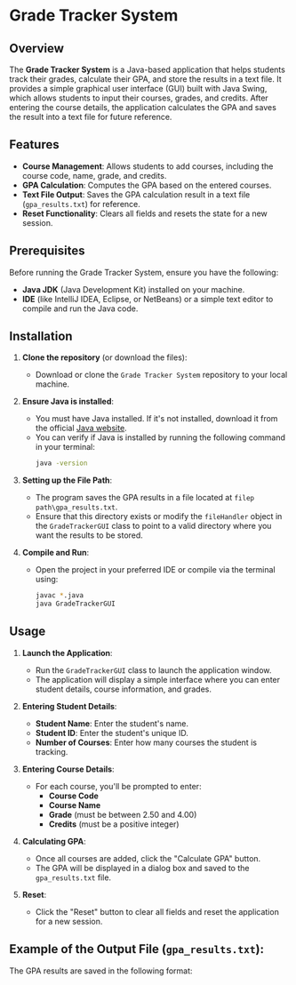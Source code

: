 # Grade Tracker System

## Overview
The **Grade Tracker System** is a Java-based application that helps students track their grades, calculate their GPA, and store the results in a text file. It provides a simple graphical user interface (GUI) built with Java Swing, which allows students to input their courses, grades, and credits. After entering the course details, the application calculates the GPA and saves the result into a text file for future reference.

## Features
- **Course Management**: Allows students to add courses, including the course code, name, grade, and credits.
- **GPA Calculation**: Computes the GPA based on the entered courses.
- **Text File Output**: Saves the GPA calculation result in a text file (`gpa_results.txt`) for reference.
- **Reset Functionality**: Clears all fields and resets the state for a new session.

## Prerequisites
Before running the Grade Tracker System, ensure you have the following:

- **Java JDK** (Java Development Kit) installed on your machine.
- **IDE** (like IntelliJ IDEA, Eclipse, or NetBeans) or a simple text editor to compile and run the Java code.

## Installation

1. **Clone the repository** (or download the files):
   - Download or clone the `Grade Tracker System` repository to your local machine.

2. **Ensure Java is installed**:
   - You must have Java installed. If it's not installed, download it from the official [Java website](https://www.oracle.com/java/technologies/javase-downloads.html).
   - You can verify if Java is installed by running the following command in your terminal:
     ```bash
     java -version
     ```

3. **Setting up the File Path**:
   - The program saves the GPA results in a file located at `filep path\gpa_results.txt`.
   - Ensure that this directory exists or modify the `fileHandler` object in the `GradeTrackerGUI` class to point to a valid directory where you want the results to be stored.

4. **Compile and Run**:
   - Open the project in your preferred IDE or compile via the terminal using:
     ```bash
     javac *.java
     java GradeTrackerGUI
     ```

## Usage

1. **Launch the Application**:
   - Run the `GradeTrackerGUI` class to launch the application window.
   - The application will display a simple interface where you can enter student details, course information, and grades.

2. **Entering Student Details**:
   - **Student Name**: Enter the student's name.
   - **Student ID**: Enter the student's unique ID.
   - **Number of Courses**: Enter how many courses the student is tracking.

3. **Entering Course Details**:
   - For each course, you'll be prompted to enter:
     - **Course Code**
     - **Course Name**
     - **Grade** (must be between 2.50 and 4.00)
     - **Credits** (must be a positive integer)

4. **Calculating GPA**:
   - Once all courses are added, click the "Calculate GPA" button.
   - The GPA will be displayed in a dialog box and saved to the `gpa_results.txt` file.

5. **Reset**:
   - Click the "Reset" button to clear all fields and reset the application for a new session.

## Example of the Output File (`gpa_results.txt`):
The GPA results are saved in the following format:


